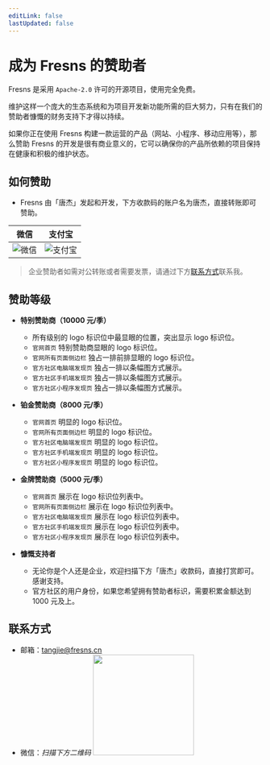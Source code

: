 ```yaml
---
editLink: false
lastUpdated: false
---
```


# 成为 Fresns 的赞助者

Fresns 是采用 `Apache-2.0` 许可的开源项目，使用完全免费。

维护这样一个庞大的生态系统和为项目开发新功能所需的巨大努力，只有在我们的赞助者慷慨的财务支持下才得以持续。

如果你正在使用 Fresns 构建一款运营的产品（网站、小程序、移动应用等），那么赞助 Fresns 的开发是很有商业意义的，它可以确保你的产品所依赖的项目保持在健康和积极的维护状态。

## 如何赞助

- Fresns 由「唐杰」发起和开发，下方收款码的账户名为唐杰，直接转账即可赞助。

| 微信 | 支付宝 |
| :---: | :---: |
| ![微信](https://cdn.fresns.cn/images/qr-wechatpay.png) | ![支付宝](https://cdn.fresns.cn/images/qr-alipay.png) |

> 企业赞助者如需对公转账或者需要发票，请通过下方[联系方式](#联系方式)联系我。

## 赞助等级

- **特别赞助商（10000 元/季）**
    - 所有级别的 logo 标识位中最显眼的位置，突出显示 logo 标识位。
    - `官网首页` 特别赞助商显眼的 logo 标识位。
    - `官网所有页面侧边栏` 独占一排前排显眼的 logo 标识位。
    - `官方社区电脑端发现页` 独占一排以条幅图方式展示。
    - `官方社区手机端发现页` 独占一排以条幅图方式展示。
    - `官方社区小程序发现页` 独占一排以条幅图方式展示。

- **铂金赞助商（8000 元/季）**
    - `官网首页` 明显的 logo 标识位。
    - `官网所有页面侧边栏` 明显的 logo 标识位。
    - `官方社区电脑端发现页` 明显的 logo 标识位。
    - `官方社区手机端发现页` 明显的 logo 标识位。
    - `官方社区小程序发现页` 明显的 logo 标识位。

- **金牌赞助商（5000 元/季）**
    - `官网首页` 展示在 logo 标识位列表中。
    - `官网所有页面侧边栏` 展示在 logo 标识位列表中。
    - `官方社区电脑端发现页` 展示在 logo 标识位列表中。
    - `官方社区手机端发现页` 展示在 logo 标识位列表中。
    - `官方社区小程序发现页` 展示在 logo 标识位列表中。

- **慷慨支持者**
    - 无论你是个人还是企业，欢迎扫描下方「唐杰」收款码，直接打赏即可。感谢支持。
    - 官方社区的用户身份，如果您希望拥有赞助者标识，需要积累金额达到 1000 元及上。

## 联系方式

- 邮箱：[tangjie@fresns.cn](mailto:tangjie@fresns.cn)
- 微信：*扫描下方二维码*
    <img src="https://cdn.fresns.cn/wiki/images/wechat-tangjie.jpg" width="200">
